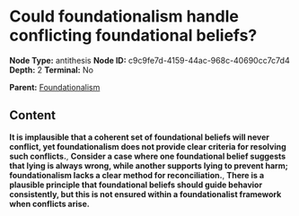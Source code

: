 # Could foundationalism handle conflicting foundational beliefs?

**Node Type:** antithesis
**Node ID:** c9c9fe7d-4159-44ac-968c-40690cc7c7d4
**Depth:** 2
**Terminal:** No

**Parent:** [Foundationalism](foundationalism.md)

## Content

**It is implausible that a coherent set of foundational beliefs will never conflict, yet foundationalism does not provide clear criteria for resolving such conflicts.**, **Consider a case where one foundational belief suggests that lying is always wrong, while another supports lying to prevent harm; foundationalism lacks a clear method for reconciliation.**, **There is a plausible principle that foundational beliefs should guide behavior consistently, but this is not ensured within a foundationalist framework when conflicts arise.**
